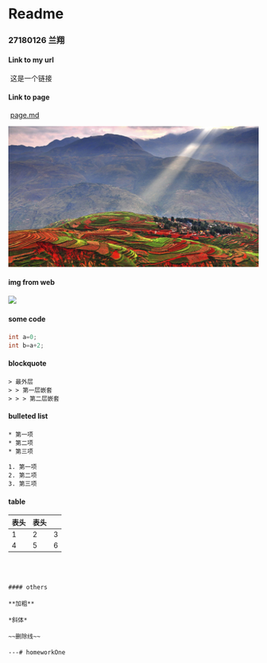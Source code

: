# Readme 

### 27180126 兰翔



#### Link to my url 

​	这是一个链接 [](https://www.baidu.com)

#### Link to page

​	[page.md](./page.md) 


![see?](./my.jpg)

#### img from web

![](https://tse4-mm.cn.bing.net/th/id/OIP.UeHraOSVVtS0mwZD6te8DgHaEK?pid=ImgDet&rs=1)



#### some code

``` C
int a=0;
int b=a+2;
```



####  blockquote

```
> 最外层
> > 第一层嵌套
> > > 第二层嵌套
```



####  bulleted list

```
* 第一项
* 第二项
* 第三项
```


```
1. 第一项
2. 第二项
3. 第三项
```

####  table


| 表头 | 表头 |      |
| ---- | ---- | ---- |
| 1    | 2    | 3    |
| 4    | 5    | 6    |
```



#### others

**加粗**

*斜体*

~~删除线~~

---# homeworkOne
